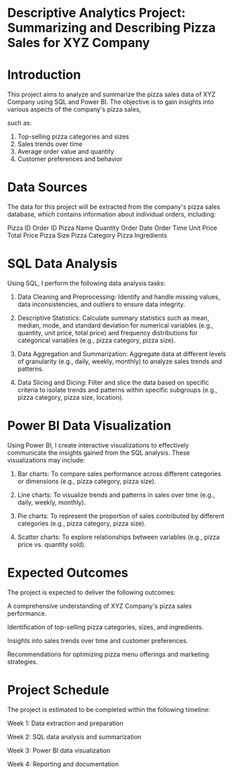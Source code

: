 # Descriptive Analytics Project: Summarizing and Describing Pizza Sales for XYZ Company

# Introduction
This project aims to analyze and summarize the pizza sales data of XYZ Company using SQL and Power BI. The objective is to gain insights into various aspects of the company's pizza sales, 

such as:
1. Top-selling pizza categories and sizes
2. Sales trends over time
3. Average order value and quantity
4. Customer preferences and behavior

# Data Sources
The data for this project will be extracted from the company's pizza sales database, which contains information about individual orders, including:

Pizza ID
Order ID
Pizza Name
Quantity
Order Date
Order Time
Unit Price
Total Price
Pizza Size
Pizza Category
Pizza Ingredients

# SQL Data Analysis
Using SQL, I perform the following data analysis tasks:

1. Data Cleaning and Preprocessing: Identify and handle missing values, data inconsistencies, and outliers to ensure data integrity.

2. Descriptive Statistics: Calculate summary statistics such as mean, median, mode, and standard deviation for numerical variables (e.g., quantity, unit price, total price) and frequency distributions for categorical variables (e.g., pizza category, pizza size).

3. Data Aggregation and Summarization: Aggregate data at different levels of granularity (e.g., daily, weekly, monthly) to analyze sales trends and patterns.

4. Data Slicing and Dicing: Filter and slice the data based on specific criteria to isolate trends and patterns within specific subgroups (e.g., pizza category, pizza size, location).

# Power BI Data Visualization
Using Power BI, I create interactive visualizations to effectively communicate the insights gained from the SQL analysis. These visualizations may include:

1. Bar charts: To compare sales performance across different categories or dimensions (e.g., pizza category, pizza size).

2. Line charts: To visualize trends and patterns in sales over time (e.g., daily, weekly, monthly).

3. Pie charts: To represent the proportion of sales contributed by different categories (e.g., pizza category, pizza size).

4. Scatter charts: To explore relationships between variables (e.g., pizza price vs. quantity sold).

# Expected Outcomes
The project is expected to deliver the following outcomes:

A comprehensive understanding of XYZ Company's pizza sales performance.

Identification of top-selling pizza categories, sizes, and ingredients.

Insights into sales trends over time and customer preferences.

Recommendations for optimizing pizza menu offerings and marketing strategies.

# Project Schedule
The project is estimated to be completed within the following timeline:

Week 1: Data extraction and preparation

Week 2: SQL data analysis and summarization

Week 3: Power BI data visualization

Week 4: Reporting and documentation

